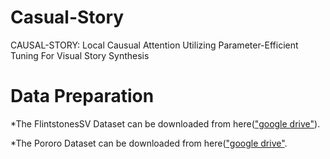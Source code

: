 # Casual-Story
CAUSAL-STORY: Local Causual Attention Utilizing Parameter-Efficient Tuning For Visual Story Synthesis

# Data Preparation
*The FlintstonesSV Dataset can be downloaded from here(["google drive"](https://drive.usercontent.google.com/download?id=1kG4esNwabJQPWqadSDaugrlF4dRaV33_&export=download&authuser=0)).


*The Pororo Dataset can be downloaded from here(["google drive"]([https://drive.usercontent.google.com/download?id=1kG4esNwabJQPWqadSDaugrlF4dRaV33_&export=download&authuser=0](https://drive.usercontent.google.com/download?id=11Io1_BufAayJ1BpdxxV2uJUvCcirbrNc&export=download&authuser=0)).

